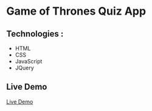 # Game of Thrones Quiz App

## Technologies :

- HTML
- CSS
- JavaScript
- JQuery

## Live Demo

[Live Demo](https://krloslao.github.io/Game_of_Thrones_Quiz/)


